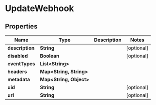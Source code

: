 

# UpdateWebhook


## Properties

Name | Type | Description | Notes
------------ | ------------- | ------------- | -------------
**description** | **String** |  |  [optional]
**disabled** | **Boolean** |  |  [optional]
**eventTypes** | **List&lt;String&gt;** |  | 
**headers** | **Map&lt;String, String&gt;** |  | 
**metadata** | **Map&lt;String, Object&gt;** |  | 
**uid** | **String** |  |  [optional]
**url** | **String** |  |  [optional]



